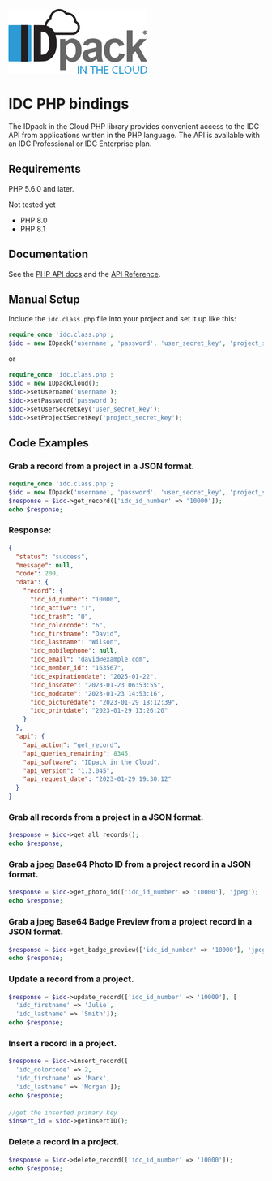 [![idc-php](https://github.com/idpackcloud/idc-php/blob/main/examples/images/idpack-in-the-cloud.jpg)](https://github.com/idpackcloud/idc-php/blob/7e8be2e430e02a9dd8ed94dd5ae167f0b3b2b412/examples/images/idpack-in-the-cloud.jpg)

# IDC PHP bindings

The IDpack in the Cloud PHP library provides convenient access to the IDC API from applications written in the PHP language. The API is available with an IDC Professional or IDC Enterprise plan.

## Requirements

PHP 5.6.0 and later.

Not tested yet

* PHP 8.0
* PHP 8.1

## Documentation

See the [PHP API docs](https://www.idpack.cloud/docs/api/) and the [API Reference](https://www.idpack.cloud/docs/api/producer/).

## Manual Setup

Include the `idc.class.php` file into your project and set it up like this:

```php
require_once 'idc.class.php';
$idc = new IDpack('username', 'password', 'user_secret_key', 'project_secret_key');
```
or
```php
require_once 'idc.class.php';
$idc = new IDpackCloud();
$idc->setUsername('username');
$idc->setPassword('password');
$idc->setUserSecretKey('user_secret_key');
$idc->setProjectSecretKey('project_secret_key');
```

## Code Examples

### Grab a record from a project in a JSON format.

```php
require_once 'idc.class.php';
$idc = new IDpack('username', 'password', 'user_secret_key', 'project_secret_key');
$response = $idc->get_record(['idc_id_number' => '10000']);
echo $response;
```

### Response:
```json
{
  "status": "success",
  "message": null,
  "code": 200,
  "data": {
    "record": {
      "idc_id_number": "10000",
      "idc_active": "1",
      "idc_trash": "0",
      "idc_colorcode": "6",
      "idc_firstname": "David",
      "idc_lastname": "Wilson",
      "idc_mobilephone": null,
      "idc_email": "david@example.com",
      "idc_member_id": "163567",
      "idc_expirationdate": "2025-01-22",
      "idc_insdate": "2023-01-23 06:53:55",
      "idc_moddate": "2023-01-23 14:53:16",
      "idc_picturedate": "2023-01-29 18:12:39",
      "idc_printdate": "2023-01-29 13:26:20"
    }
  },
  "api": {
    "api_action": "get_record", 
    "api_queries_remaining": 8345,
    "api_software": "IDpack in the Cloud",
    "api_version": "1.3.045",
    "api_request_date": "2023-01-29 19:30:12"
  }
}
```

### Grab all records from a project in a JSON format.

```php
$response = $idc->get_all_records();
echo $response;
```

### Grab a jpeg Base64 Photo ID from a project record in a JSON format.

```php
$response = $idc->get_photo_id(['idc_id_number' => '10000'], 'jpeg');
echo $response;
```

### Grab a jpeg Base64 Badge Preview from a project record in a JSON format.

```php
$response = $idc->get_badge_preview(['idc_id_number' => '10000'], 'jpeg');
echo $response;
```

### Update a record from a project.

```php
$response = $idc->update_record(['idc_id_number' => '10000'], [
  'idc_firstname' => 'Julie', 
  'idc_lastname' => 'Smith']);
echo $response;
```

### Insert a record in a project.

```php
$response = $idc->insert_record([
  'idc_colorcode' => 2,
  'idc_firstname' => 'Mark', 
  'idc_lastname' => 'Morgan']);
echo $response;

//get the inserted primary key
$insert_id = $idc->getInsertID();
```

### Delete a record in a project.

```php
$response = $idc->delete_record(['idc_id_number' => '10000']);
echo $response;
```
